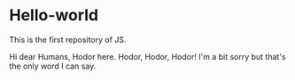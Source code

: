 # Hello-world
This is the first repository of JS.

Hi dear Humans,
Hodor here. Hodor, Hodor, Hodor!
I'm a bit sorry but that's the only word I can say.
